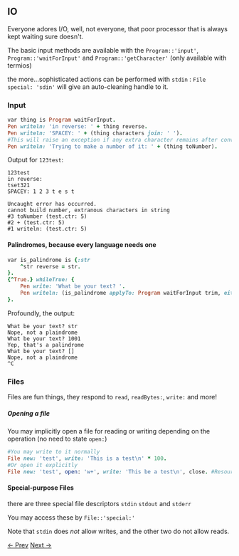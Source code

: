 ## IO

Everyone adores I/O, well, not everyone, that poor processor that is always kept waiting sure doesn't.

The basic input methods are available with the `Program::'input'`, `Program::'waitForInput'` and `Program::'getCharacter'` \(only available with termios\)

the more...sophisticated actions can be performed with `stdin` : `File special: 'sdin'` will give an auto-cleaning handle to it.

### Input

```ruby
var thing is Program waitForInput.
Pen writeln: 'in reverse: ' + thing reverse.
Pen writeln: 'SPACEY: ' + (thing characters join: ' ').
#This will raise an exception if any extra character remains after conversion
Pen writeln: 'Trying to make a number of it: ' + (thing toNumber).
```

Output for `123test`:

```
123test
in reverse:
tset321
SPACEY: 1 2 3 t e s t

Uncaught error has occurred.
cannot build number, extranous characters in string
#3 toNumber (test.ctr: 5)
#2 + (test.ctr: 5)
#1 writeln: (test.ctr: 5)
```

#### Palindromes, because every language needs one

```ruby
var is_palindrome is {:str
    ^str reverse = str.
}.
{^True.} whileTrue: {
    Pen write: 'What be your text? '.
    Pen writeln: (is_palindrome applyTo: Program waitForInput trim, either: 'Yep, that\'s a palindrome' or: 'Nope, not a plaindrome').
}.
```

Profoundly, the output:

```
What be your text? str
Nope, not a plaindrome
What be your text? 1001
Yep, that's a palindrome
What be your text? []
Nope, not a plaindrome
^C
```

### Files

Files are fun things, they respond to `read`, `readBytes:`, `write:` and more!

##### Opening a file

You may implicitly open a file for reading or writing depending on the operation \(no need to state `open:`\)

```ruby
#You may write to it normally
File new: 'test', write: 'This is a test\n' * 100.
#Or open it explicitly
File new: 'test', open: 'w+', write: 'This be a test\n', close. #Resources are cleaned by the garbage collector, but explicitly closing it is preferred
```

#### Special-purpose Files

there are three special file descriptors `stdin` `stdout` and `stderr`

You may access these by `File::'special:'`

Note that `stdin` does _not_ allow writes, and the other two do not allow reads.



[<- Prev](io.md) [Next ->](exceptions.md)